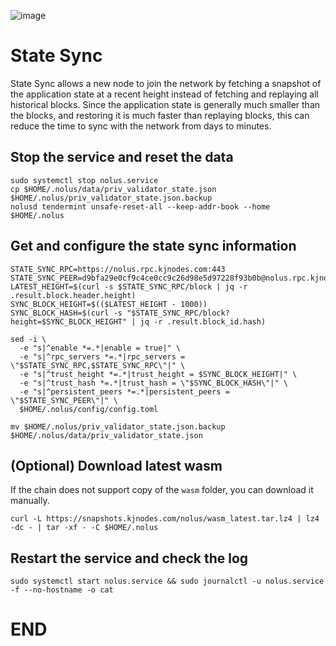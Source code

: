 ![image](https://github.com/user-attachments/assets/ee931ba7-876b-44a3-a408-18ad37ef6f7b)

# State Sync

State Sync allows a new node to join the network by fetching a snapshot of the application state at a recent height instead of fetching and replaying all historical blocks. Since the application state is generally much smaller than the blocks, and restoring it is much faster than replaying blocks, this can reduce the time to sync with the network from days to minutes.

## Stop the service and reset the data
```
sudo systemctl stop nolus.service
cp $HOME/.nolus/data/priv_validator_state.json $HOME/.nolus/priv_validator_state.json.backup
nolusd tendermint unsafe-reset-all --keep-addr-book --home $HOME/.nolus
```

## Get and configure the state sync information
```
STATE_SYNC_RPC=https://nolus.rpc.kjnodes.com:443
STATE_SYNC_PEER=d9bfa29e0cf9c4ce0cc9c26d98e5d97228f93b0b@nolus.rpc.kjnodes.com:14356
LATEST_HEIGHT=$(curl -s $STATE_SYNC_RPC/block | jq -r .result.block.header.height)
SYNC_BLOCK_HEIGHT=$(($LATEST_HEIGHT - 1000))
SYNC_BLOCK_HASH=$(curl -s "$STATE_SYNC_RPC/block?height=$SYNC_BLOCK_HEIGHT" | jq -r .result.block_id.hash)
```

```
sed -i \
  -e "s|^enable *=.*|enable = true|" \
  -e "s|^rpc_servers *=.*|rpc_servers = \"$STATE_SYNC_RPC,$STATE_SYNC_RPC\"|" \
  -e "s|^trust_height *=.*|trust_height = $SYNC_BLOCK_HEIGHT|" \
  -e "s|^trust_hash *=.*|trust_hash = \"$SYNC_BLOCK_HASH\"|" \
  -e "s|^persistent_peers *=.*|persistent_peers = \"$STATE_SYNC_PEER\"|" \
  $HOME/.nolus/config/config.toml
```

```
mv $HOME/.nolus/priv_validator_state.json.backup $HOME/.nolus/data/priv_validator_state.json
```

## (Optional) Download latest wasm
If the chain does not support copy of the `wasm` folder, you can download it manually.
```
curl -L https://snapshots.kjnodes.com/nolus/wasm_latest.tar.lz4 | lz4 -dc - | tar -xf - -C $HOME/.nolus
```

## Restart the service and check the log
```
sudo systemctl start nolus.service && sudo journalctl -u nolus.service -f --no-hostname -o cat
```
# END
